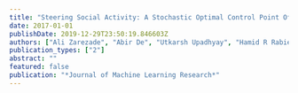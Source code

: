 ```yaml
---
title: "Steering Social Activity: A Stochastic Optimal Control Point Of View."
date: 2017-01-01
publishDate: 2019-12-29T23:50:19.846603Z
authors: ["Ali Zarezade", "Abir De", "Utkarsh Upadhyay", "Hamid R Rabiee", "Manuel Gomez-Rodriguez"]
publication_types: ["2"]
abstract: ""
featured: false
publication: "*Journal of Machine Learning Research*"
---
```


